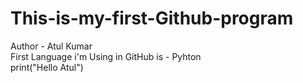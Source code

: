 # This-is-my-first-Github-program <br>
Author - Atul Kumar<br>
First Language i'm Using in GitHub is - Pyhton
<br>
print("Hello Atul")
